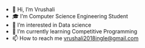 - 👋 Hi, I’m Vrushali 
- 🎓 I’m Computer Science Engineering Student 
- 👀 I’m interested in Data science 
- 🌱 I’m currently learning Competitive Programming
- 📫 How to reach me vrushali2018ingle@gmail.com

<!---
vrush09i/vrush09i is a ✨ special ✨ repository because its `README.md` (this file) appears on your GitHub profile.
You can click the Preview link to take a look at your changes.
--->
